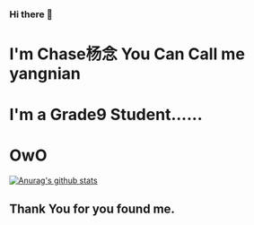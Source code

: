 ### Hi there 👋
# I'm Chase杨念 You Can Call me yangnian
# I'm a Grade9 Student......
# OwO
[![Anurag's github stats](https://readme-stats.little-yangnian.vercel.app/api/?username=Little-YangNian&locale=cn)](https://github.com/anuraghazra/github-readme-stats)
## Thank You for you found me.


<!--
**Little-YangNian/Little-YangNian** is a ✨ _special_ ✨ repository because its `README.md` (this file) appears on your GitHub profile.

Here are some ideas to get you started:

- 🔭 I’m currently working on ...
- 🌱 I’m currently learning ...
- 👯 I’m looking to collaborate on ...
- 🤔 I’m looking for help with ...
- 💬 Ask me about ...
- 📫 How to reach me: ...
- 😄 Pronouns: ...
- ⚡ Fun fact: ...
-->
